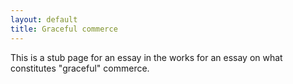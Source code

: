 ```yaml
---
layout: default
title: Graceful commerce
---
```


This is a stub page for an essay in the works for an essay on what
constitutes "graceful" commerce.
